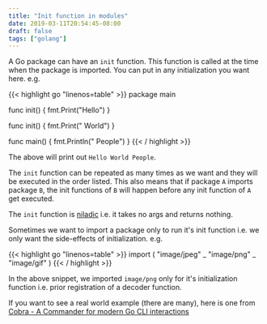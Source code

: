 ```yaml
---
title: "Init function in modules"
date: 2019-03-11T20:54:45-08:00
draft: false
tags: ["golang"]
---
```

A Go package can have an `init` function. This function is called at the time when the package is imported. You can put in any initialization you want here. e.g.

{{< highlight go "linenos=table" >}}
package main

func init() {
    fmt.Print("Hello")
}

func init() {
    fmt.Print(" World")
}

func main() {
    fmt.Println(" People")
}
{{< / highlight >}}

The above will print out `Hello World People`.

The `init` function can be repeated as many times as we want and they will be executed in the order listed. This also means that if package `A` imports package `B`, the init functions of `B` will happen before any init function of `A` get executed.

The `init` function is [niladic](https://golang.org/doc/effective_go.html#init) i.e. it takes no args and returns nothing.

Sometimes we want to import a package only to run it's init function i.e. we only want the side-effects of initialization. e.g. 

{{< highlight go "linenos=table" >}}
import (
  "image/jpeg"
  _ "image/png"
  _ "image/gif"
)
{{< / highlight >}}

In the above snippet, we imported `image/png` only for it's initialization function i.e. prior registration of a decoder function.

If you want to see a real world example (there are many), here is one from [Cobra - A Commander for modern Go CLI interactions](https://github.com/spf13/cobra/blob/master/cobra/cmd/root.go)


